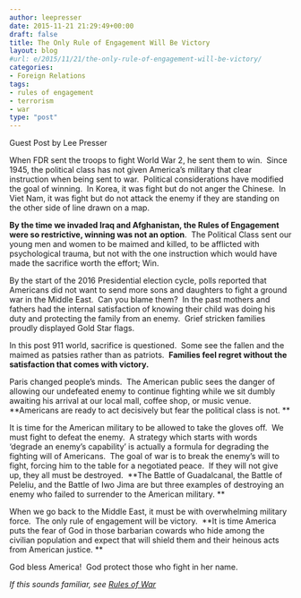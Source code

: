 ```yaml
---
author: leepresser
date: 2015-11-21 21:29:49+00:00
draft: false
title: The Only Rule of Engagement Will Be Victory
layout: blog
#url: e/2015/11/21/the-only-rule-of-engagement-will-be-victory/
categories:
- Foreign Relations
tags:
- rules of engagement
- terrorism
- war
type: "post"
---
```


Guest Post by Lee Presser





When FDR sent the troops to fight World War 2, he sent them to win.  Since 1945, the political class has not given America’s military that clear instruction when being sent to war.  Political considerations have modified the goal of winning.  In Korea, it was fight but do not anger the Chinese.  In Viet Nam, it was fight but do not attack the enemy if they are standing on the other side of line drawn on a map.





**By the time we invaded Iraq and Afghanistan, the Rules of Engagement were so restrictive, winning was not an option**.  The Political Class sent our young men and women to be maimed and killed, to be afflicted with psychological trauma, but not with the one instruction which would have made the sacrifice worth the effort; Win. 





By the start of the 2016 Presidential election cycle, polls reported that Americans did not want to send more sons and daughters to fight a ground war in the Middle East.  Can you blame them?  In the past mothers and fathers had the internal satisfaction of knowing their child was doing his duty and protecting the family from an enemy.  Grief stricken families proudly displayed Gold Star flags. 





In this post 911 world, sacrifice is questioned.  Some see the fallen and the maimed as patsies rather than as patriots.  **Families feel regret without the satisfaction that comes with victory.** 





Paris changed people’s minds.  The American public sees the danger of allowing our undefeated enemy to continue fighting while we sit dumbly awaiting his arrival at our local mall, coffee shop, or music venue.  **Americans are ready to act decisively but fear the political class is not. **





It is time for the American military to be allowed to take the gloves off.  We must fight to defeat the enemy.  A strategy which starts with words ‘degrade an enemy’s capability’ is actually a formula for degrading the fighting will of Americans.  The goal of war is to break the enemy’s will to fight, forcing him to the table for a negotiated peace.  If they will not give up, they all must be destroyed.  **The Battle of Guadalcanal, the Battle of Peleliu, and the Battle of Iwo Jima are but three examples of destroying an enemy who failed to surrender to the American military. **





When we go back to the Middle East, it must be with overwhelming military force.  The only rule of engagement will be victory.  **It is time America puts the fear of God in those barbarian cowards who hide among the civilian population and expect that will shield them and their heinous acts from American justice. **





God bless America!  God protect those who fight in her name. 





_If this sounds familiar, see [Rules of War](https://hennessysview.com/2004/09/22/rules-of-war/)_
